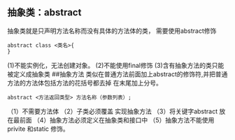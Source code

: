 ## 抽象类：abstract
抽象类就是只声明方法名称而没有具体的方法体的类， 需要使用abstract修饰
```
abstract class <类名>{
}
```
(1)不能实例化，无法创建对象。
(2)不能使用final修饰
(3)含有抽象方法的类只能被定义成抽象类
##抽象方法
类似在普通方法前面加上abstract的修饰符,并把普通方法的方法体包括方法的花括号都去掉 在末尾加上分号。
```
abstract <方法返回类型> 方法名称（参数列表）;
```
（1）不需要方法体
（2）子类必须覆盖 实现抽象方法
（3）将关键字abstract 放在最前面
（4）抽象方法必须定义在抽象类和接口中
（5）抽象方法不能使用privite 和static 修饰。

